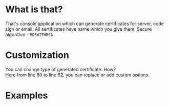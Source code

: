 # What is that?
That's console application which can generate certificates for server, code sign or email. All sertificates have name which you give them.            Secure algorithm - ```MD5WITHRSA```     

# Customization
You can change type of generated certificate. How?              
[Here](https://github.com/ddoo5/CC/blob/main/Service/Creator/CreatorService.cs) from line 60 to line 62, you can replace or add custom options.       

# Examples
